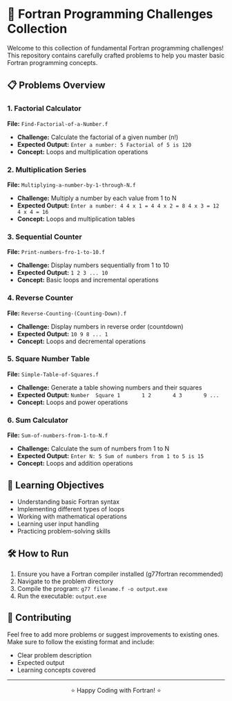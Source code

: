 # 🚀 Fortran Programming Challenges Collection

Welcome to this collection of fundamental Fortran programming challenges! This repository contains carefully crafted problems to help you master basic Fortran programming concepts.

## 📋 Problems Overview

### 1. Factorial Calculator
**File:** `Find-Factorial-of-a-Number.f`
* **Challenge:** Calculate the factorial of a given number (n!)
* **Expected Output:**   ```
  Enter a number: 5
  Factorial of 5 is 120  ```
* **Concept:** Loops and multiplication operations

### 2. Multiplication Series
**File:** `Multiplying-a-number-by-1-through-N.f`
* **Challenge:** Multiply a number by each value from 1 to N
* **Expected Output:**  ```
  Enter a number: 4
  4 x 1 = 4
  4 x 2 = 8
  4 x 3 = 12
  4 x 4 = 16  ```
* **Concept:** Loops and multiplication tables

### 3. Sequential Counter
**File:** `Print-numbers-fro-1-to-10.f`
* **Challenge:** Display numbers sequentially from 1 to 10
* **Expected Output:**  ```
  1
  2
  3
  ...
  10  ```
* **Concept:** Basic loops and incremental operations

### 4. Reverse Counter
**File:** `Reverse-Counting-(Counting-Down).f`
* **Challenge:** Display numbers in reverse order (countdown)
* **Expected Output:**  ```
  10
  9
  8
  ...
  1  ```
* **Concept:** Loops and decremental operations

### 5. Square Number Table
**File:** `Simple-Table-of-Squares.f`
* **Challenge:** Generate a table showing numbers and their squares
* **Expected Output:**  ```
  Number  Square
  1       1
  2       4
  3       9
  ...  ```
* **Concept:** Loops and power operations

### 6. Sum Calculator
**File:** `Sum-of-numbers-from-1-to-N.f`
* **Challenge:** Calculate the sum of numbers from 1 to N
* **Expected Output:**  ```
  Enter N: 5
  Sum of numbers from 1 to 5 is 15  ```
* **Concept:** Loops and addition operations

## 🎯 Learning Objectives

- Understanding basic Fortran syntax
- Implementing different types of loops
- Working with mathematical operations
- Learning user input handling
- Practicing problem-solving skills

## 🛠️ How to Run

1. Ensure you have a Fortran compiler installed (g77fortran recommended)
2. Navigate to the problem directory
3. Compile the program: `g77 filename.f -o output.exe`
4. Run the executable: `output.exe`

## 📝 Contributing

Feel free to add more problems or suggest improvements to existing ones. Make sure to follow the existing format and include:
- Clear problem description
- Expected output
- Learning concepts covered

---

<div align="center">
⭐ Happy Coding with Fortran! ⭐

<!-- _Building Strong Programming Foundations, One Problem at a Time_ -->
</div>
